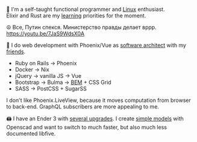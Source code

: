 👋  I'm a self-taught functional programmer and [Linux](https://github.com/ksevelyar/idempotent-desktop) enthusiast.\
Elixir and Rust are my [learning](https://exercism.org/profiles/ksevelyar/solutions) priorities for the moment. 

☮️ Все, Путин спекся. Министерство правды делает вррр.\
https://youtu.be/7JaS9WdsX0A

💼 I do web development with Phoenix/Vue as [software architect](mailto:ksevelyar@protonmail.com) with my [friends](https://github.com/rusty-cluster). 
* Ruby on Rails -> Phoenix
* Docker -> Nix
* jQuery -> vanilla JS -> Vue
* Bootstrap -> Bulma -> [BEM](https://css-tricks.com/bem-101/) + CSS Grid
* SASS -> PostCSS + SugarSS

I don't like Phoenix.LiveView, because it moves computation from browser to back-end. GraphQL subscribers are more appealing to me.

🖨️ I have an Ender 3 with [several upgrades](https://github.com/ksevelyar/fishing-for-fishies). I create [simple models](https://github.com/ksevelyar/mini-itx-case) with Openscad and want to switch to much faster, but also much less documented libfive. 
